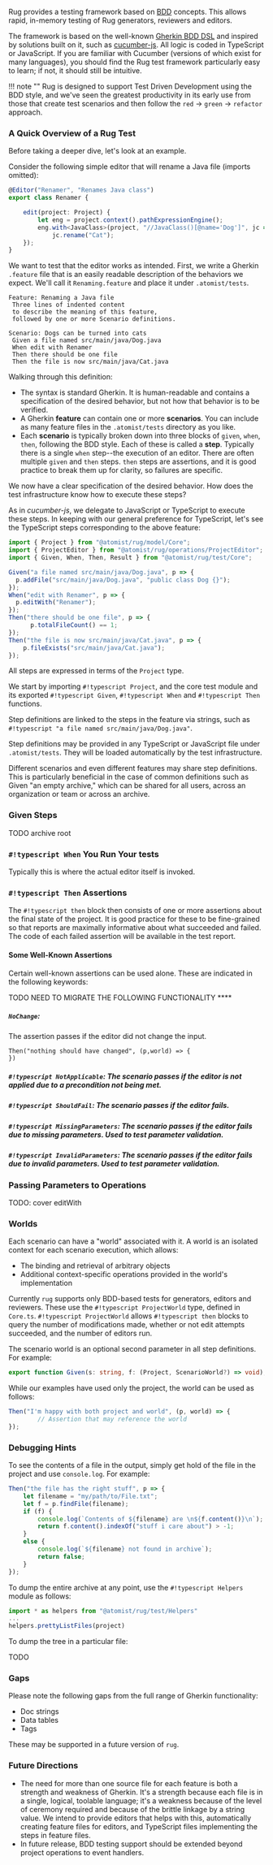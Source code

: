 Rug provides a testing framework based on [BDD](https://en.wikipedia.org/wiki/Behavior-driven_development) concepts. This allows rapid, in-memory testing of Rug generators, reviewers and editors.

The framework is based on the well-known [Gherkin BDD DSL](https://cucumber.io/docs/reference) and inspired by solutions built on it, such as [cucumber-js](https://github.com/cucumber/cucumber-js). All logic is coded in TypeScript or JavaScript. If you are familiar with Cucumber (versions of which exist for many languages), you should find the Rug test framework particularly easy to learn; if not, it should still be intuitive.

!!! note ""
    Rug is designed to support Test Driven Development using the BDD style, and we've seen the greatest productivity in its early use from those that create test scenarios and then follow the `red` -> `green` -> `refactor` approach.

### A Quick Overview of a Rug Test

Before taking a deeper dive, let's look at an example.

Consider the following simple editor that will rename a Java file (imports omitted):

```typescript
@Editor("Renamer", "Renames Java class")
export class Renamer {

    edit(project: Project) {
    	let eng = project.context().pathExpressionEngine();
        eng.with<JavaClass>(project, "//JavaClass()[@name='Dog']", jc => {
        	jc.rename("Cat");
    });
}
```

We want to test that the editor works as intended. First, we write a Gherkin `.feature` file that is an easily readable description of the behaviors we expect. We'll call it `Renaming.feature` and place it under `.atomist/tests`. 

```gherkin
Feature: Renaming a Java file
 Three lines of indented content
 to describe the meaning of this feature,
 followed by one or more Scenario definitions.
 
Scenario: Dogs can be turned into cats
 Given a file named src/main/java/Dog.java 
 When edit with Renamer
 Then there should be one file
 Then the file is now src/main/java/Cat.java
```

Walking through this definition:

* The syntax is standard Gherkin. It is human-readable and contains a specification of the desired behavior, but not how that behavior is to be verified. 
* A Gherkin **feature** can contain one or more **scenarios**. You can include as many feature files in the `.atomist/tests` directory as you like.
* Each **scenario** is typically broken down into three blocks of `given`, `when`, `then`, following the BDD style. Each of these is called a **step**. Typically there is a single `when` step--the execution of an editor. There are often multiple `given` and `then` steps. `then` steps are assertions, and it is good practice to break them up for clarity, so failures are specific.

We now have a clear specification of the desired behavior. How does the test infrastructure know how to execute these steps?

As in *cucumber-js*, we delegate to JavaScript or TypeScript to execute these steps. In keeping with our general preference for TypeScript, let's see the TypeScript steps corresponding to the above feature:

```typescript
import { Project } from "@atomist/rug/model/Core";
import { ProjectEditor } from "@atomist/rug/operations/ProjectEditor";
import { Given, When, Then, Result } from "@atomist/rug/test/Core";

Given("a file named src/main/java/Dog.java", p => {
  p.addFile("src/main/java/Dog.java", "public class Dog {}");
});
When("edit with Renamer", p => {
  p.editWith("Renamer");
});
Then("there should be one file", p => {
	  p.totalFileCount() == 1;
});
Then("the file is now src/main/java/Cat.java", p => {
    p.fileExists("src/main/java/Cat.java");
});

```
All steps are expressed in terms of the `Project` type. 

We start by importing `#!typescript Project`, and the core test module and its exported `#!typescript Given`, `#!typescript When` and `#!typescript Then` functions.

Step definitions are linked to the steps in the feature via strings, such as `#!typescript "a file named src/main/java/Dog.java"`.

Step definitions may be provided in any TypeScript or JavaScript file under `.atomist/tests`. They will be loaded automatically by the test infrastructure.

Different scenarios and even different features may share step definitions. This is particularly beneficial in the case of common definitions such as Given "an empty archive," which can be shared for all users, across an organization or team or across an archive.

### Given Steps

TODO archive root

### `#!typescript When` You Run Your tests

Typically this is where the actual editor itself is invoked.

### `#!typescript Then` Assertions

The `#!typescript then` block then consists of one or more assertions about the final state of the project. It is good practice for these to be fine-grained so that reports are maximally informative about what succeeded and failed. The code of each failed assertion will be available in the test report.

#### Some Well-Known Assertions

Certain well-known assertions can be used alone. These are indicated in the following keywords:

TODO NEED TO MIGRATE THE FOLLOWING FUNCTIONALITY ****

##### `NoChange`: 
The assertion passes if the editor did not change the input.

```
Then("nothing should have changed", (p,world) => {
})
```
##### `#!typescript NotApplicable`: The scenario passes if the editor is not applied due to a precondition not being met.
##### `#!typescript ShouldFail`: The scenario passes if the editor fails.
##### `#!typescript MissingParameters`: The scenario passes if the editor fails due to missing parameters. Used to test parameter validation.
##### `#!typescript InvalidParameters`: The scenario passes if the editor fails due to invalid parameters. Used to test parameter validation.

### Passing Parameters to Operations
TODO: cover editWith

### Worlds
Each scenario can have a "world" associated with it. A world is an isolated context for each scenario execution, which allows:

- The binding and retrieval of arbitrary objects
- Additional context-specific operations provided in the world's implementation

Currently `rug` supports only BDD-based tests for generators, editors and reviewers. These use the `#!typescript ProjectWorld` type, defined in `Core.ts`. `#!typescript ProjectWorld` allows `#!typescript then` blocks to query the number of modifications made, whether or not edit attempts succeeded, and the number of editors run.

The scenario world is an optional second parameter in all step definitions. For example:

```typescript
export function Given(s: string, f: (Project, ScenarioWorld?) => void);
```

While our examples have used only the project, the world can be used as follows:

```typescript
Then("I'm happy with both project and world", (p, world) => {
		// Assertion that may reference the world
});
```

### Debugging Hints

To see the contents of a file in the output, simply get hold of the file in the project and use `console.log`. For example:

```typescript
Then("the file has the right stuff", p => {
	let filename = "my/path/to/File.txt";
	let f = p.findFile(filename);
	if (f) {
		console.log(`Contents of ${filename} are \n${f.content()}\n`);
		return f.content().indexOf("stuff i care about") > -1;
	}
	else {
		console.log(`${filename} not found in archive`);
		return false;
	}
});
```

To dump the entire archive at any point, use the `#!typescript Helpers` module as follows:

```typescript
import * as helpers from "@atomist/rug/test/Helpers"
...
helpers.prettyListFiles(project)
```

To dump the tree in a particular file:

TODO

### Gaps
Please note the following gaps from the full range of Gherkin functionality:

- Doc strings
- Data tables
- Tags

These may be supported in a future version of `rug`.

### Future Directions

- The need for more than one source file for each feature is both a strength and weakness of Gherkin. It's a strength because each file is in a single, logical, toolable language; it's a weakness because of the level of ceremony required and because of the brittle linkage by a string value. We intend to provide editors that helps with this, automatically creating feature files for editors, and TypeScript files implementing the steps in feature files.
- In future release, BDD testing support should be extended beyond project operations to event handlers.



